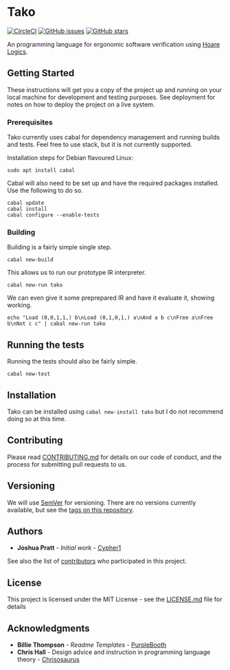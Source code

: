 # Tako

[![CircleCI](https://img.shields.io/circleci/project/github/Cypher1/tako.svg)](https://circleci.com/gh/Cypher1/tako/tree/master) [![GitHub issues](https://img.shields.io/github/issues/Cypher1/tako.svg)](https://github.com/Cypher1/tako/issues) [![GitHub stars](https://img.shields.io/github/stars/Cypher1/tako.svg?style=social)](https://github.com/Cypher1/tako)

An programming language for ergonomic software verification using [Hoare Logics](https://en.wikipedia.org/wiki/Hoare_logic).

## Getting Started

These instructions will get you a copy of the project up and running on your local machine for development and testing purposes. See deployment for notes on how to deploy the project on a live system.

### Prerequisites

Tako currently uses cabal for dependency management and running builds and tests.
Feel free to use stack, but it is not currently supported.

Installation steps for Debian flavoured Linux:
```
sudo apt install cabal
```

Cabal will also need to be set up and have the required packages installed.
Use the following to do so.
```
cabal update
cabal install
cabal configure --enable-tests
```

### Building

Building is a fairly simple single step.

```
cabal new-build
```

This allows us to run our prototype IR interpreter.

```
cabal new-run tako
```

We can even give it some preprepared IR and have it evaluate it, showing working.

```
echo "Load (0,0,1,1,) b\nLoad (0,1,0,1,) a\nAnd a b c\nFree a\nFree b\nNot c c" | cabal new-run tako
```

## Running the tests

Running the tests should also be fairly simple.

```
cabal new-test
```

## Installation

Tako can be installed using `cabal new-install tako` but I do not recommend doing so at this time.

## Contributing

Please read [CONTRIBUTING.md](CONTRIBUTING.md) for details on our code of conduct, and the process for submitting pull requests to us.

## Versioning

We will use [SemVer](http://semver.org/) for versioning. There are no versions currently available, but see the [tags on this repository](https://github.com/Cypher1/Tako/tags).

## Authors

* **Joshua Pratt** - *Initial work* - [Cypher1](https://github.com/Cypher1)

See also the list of [contributors](https://github.com/your/project/contributors) who participated in this project.

## License

This project is licensed under the MIT License - see the [LICENSE.md](LICENSE.md) file for details

## Acknowledgments

* **Billie Thompson** - *Readme Templates* - [PurpleBooth](https://github.com/PurpleBooth)
* **Chris Hall** - Design advice and instruction in programming language theory - [Chrisosaurus](https://github.com/chrisosaurus)
